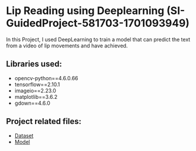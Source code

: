 # Lip Reading using Deeplearning (SI-GuidedProject-581703-1701093949)

In this Project, I used DeepLearning to train a model that can predict the text from a video of lip movements and have achieved.

## Libraries used:
- opencv-python==4.6.0.66
- tensorflow==2.10.1
- imageio==2.23.0
- matplotlib==3.6.2
- gdown==4.6.0

## Project related files:
- [Dataset](https://drive.google.com/uc?id=1YlvpDLix3S-U8fd-gqRwPcWXAXm8JwjL)
- [Model](https://drive.google.com/uc?id=1vWscXs4Vt0a_1IH1-ct2TCgXAZT-N3_Y)
  
